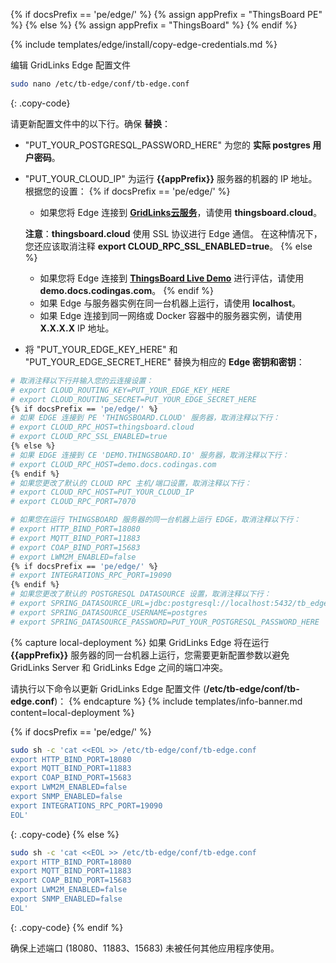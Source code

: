 {% if docsPrefix == 'pe/edge/' %}
{% assign appPrefix = "ThingsBoard PE" %}
{% else %}
{% assign appPrefix = "ThingsBoard" %}
{% endif %}

{% include templates/edge/install/copy-edge-credentials.md %}

编辑 GridLinks Edge 配置文件
```bash 
sudo nano /etc/tb-edge/conf/tb-edge.conf
``` 
{: .copy-code}

请更新配置文件中的以下行。确保 **替换**：
* "PUT_YOUR_POSTGRESQL_PASSWORD_HERE" 为您的 **实际 postgres 用户密码**。
* "PUT_YOUR_CLOUD_IP" 为运行 **{{appPrefix}}** 服务器的机器的 IP 地址。根据您的设置：
   {% if docsPrefix == 'pe/edge/' %}
    * 如果您将 Edge 连接到 [**GridLinks云服务**](https://cloud.codingas.com/signup)，请使用 **thingsboard.cloud**。

    **注意**：**thingsboard.cloud** 使用 SSL 协议进行 Edge 通信。
    在这种情况下，您还应该取消注释 **export CLOUD_RPC_SSL_ENABLED=true**。
   {% else %}
    * 如果您将 Edge 连接到 [**ThingsBoard Live Demo**](https://gridlinks.codingas.com/signup) 进行评估，请使用 **demo.docs.codingas.com**。
   {% endif %}
    * 如果 Edge 与服务器实例在同一台机器上运行，请使用 **localhost**。
    * 如果 Edge 连接到同一网络或 Docker 容器中的服务器实例，请使用 **X.X.X.X** IP 地址。

* 将 "PUT_YOUR_EDGE_KEY_HERE" 和 "PUT_YOUR_EDGE_SECRET_HERE" 替换为相应的 **Edge 密钥和密钥**：

```bash
# 取消注释以下行并输入您的云连接设置：
# export CLOUD_ROUTING_KEY=PUT_YOUR_EDGE_KEY_HERE
# export CLOUD_ROUTING_SECRET=PUT_YOUR_EDGE_SECRET_HERE
{% if docsPrefix == 'pe/edge/' %}
# 如果 EDGE 连接到 PE 'THINGSBOARD.CLOUD' 服务器，取消注释以下行：
# export CLOUD_RPC_HOST=thingsboard.cloud
# export CLOUD_RPC_SSL_ENABLED=true
{% else %}
# 如果 EDGE 连接到 CE 'DEMO.THINGSBOARD.IO' 服务器，取消注释以下行：
# export CLOUD_RPC_HOST=demo.docs.codingas.com
{% endif %}
# 如果您更改了默认的 CLOUD RPC 主机/端口设置，取消注释以下行：
# export CLOUD_RPC_HOST=PUT_YOUR_CLOUD_IP
# export CLOUD_RPC_PORT=7070

# 如果您在运行 THINGSBOARD 服务器的同一台机器上运行 EDGE，取消注释以下行：
# export HTTP_BIND_PORT=18080
# export MQTT_BIND_PORT=11883
# export COAP_BIND_PORT=15683
# export LWM2M_ENABLED=false
{% if docsPrefix == 'pe/edge/' %}
# export INTEGRATIONS_RPC_PORT=19090
{% endif %}
# 如果您更改了默认的 POSTGRESQL DATASOURCE 设置，取消注释以下行：
# export SPRING_DATASOURCE_URL=jdbc:postgresql://localhost:5432/tb_edge
# export SPRING_DATASOURCE_USERNAME=postgres
# export SPRING_DATASOURCE_PASSWORD=PUT_YOUR_POSTGRESQL_PASSWORD_HERE
```

{% capture local-deployment %}
如果 GridLinks Edge 将在运行 **{{appPrefix}}** 服务器的同一台机器上运行，您需要更新配置参数以避免 GridLinks Server 和 GridLinks Edge 之间的端口冲突。

请执行以下命令以更新 GridLinks Edge 配置文件 (**/etc/tb-edge/conf/tb-edge.conf**)：
{% endcapture %}
{% include templates/info-banner.md content=local-deployment %}

{% if docsPrefix == 'pe/edge/' %}
```bash
sudo sh -c 'cat <<EOL >> /etc/tb-edge/conf/tb-edge.conf
export HTTP_BIND_PORT=18080
export MQTT_BIND_PORT=11883
export COAP_BIND_PORT=15683
export LWM2M_ENABLED=false
export SNMP_ENABLED=false
export INTEGRATIONS_RPC_PORT=19090
EOL'
```
{: .copy-code}
{% else %}
```bash
sudo sh -c 'cat <<EOL >> /etc/tb-edge/conf/tb-edge.conf
export HTTP_BIND_PORT=18080
export MQTT_BIND_PORT=11883
export COAP_BIND_PORT=15683
export LWM2M_ENABLED=false
export SNMP_ENABLED=false
EOL'
```
{: .copy-code}
{% endif %}

确保上述端口 (18080、11883、15683) 未被任何其他应用程序使用。